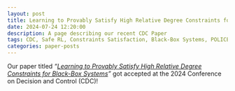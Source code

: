 ```yaml
---
layout: post
title: Learning to Provably Satisfy High Relative Degree Constraints for Black-Box Systems
date: 2024-07-24 12:20:00
description: A page describing our recent CDC Paper
tags: CDC, Safe RL, Constraints Satisfaction, Black-Box Systems, POLICEd-RL
categories: paper-posts
---
```


Our paper titled _“<a href="https://arxiv.org/abs/2407.20456">Learning to Provably Satisfy High Relative Degree Constraints for Black-Box Systems</a>”_ got accepted at the 2024 Conference on Decision and Control (CDC)!